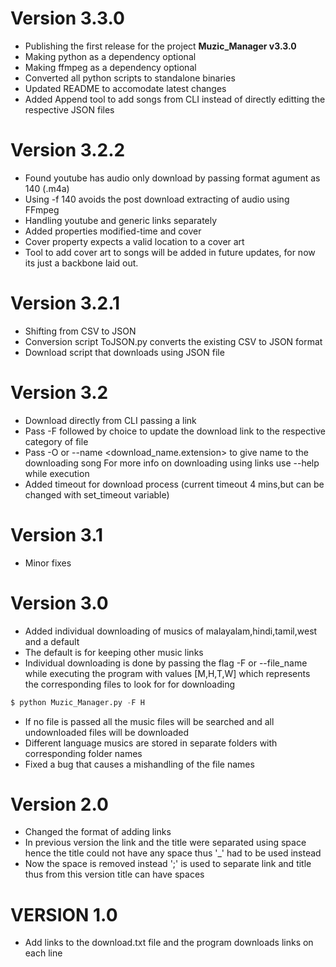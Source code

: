 # Version 3.3.0
 - Publishing the first release for the project **Muzic_Manager v3.3.0**
 - Making python as a dependency optional
 - Making ffmpeg as a dependency optional
 - Converted all python scripts to standalone binaries
 - Updated README to accomodate latest changes
 - Added Append tool to add songs from CLI instead of directly editting the respective JSON files
# Version 3.2.2
- Found youtube has audio only download by passing format agument as 140 (.m4a)
- Using -f 140 avoids the post download extracting of audio using FFmpeg
- Handling youtube and generic links separately
- Added properties modified-time and cover
- Cover property expects a valid location to a cover art 
- Tool to add cover art to songs will be added in future updates, for now its just a backbone laid out. 
# Version 3.2.1
- Shifting from CSV to JSON
- Conversion script ToJSON.py converts the existing CSV to JSON format
- Download script that downloads using JSON file
# Version 3.2
- Download directly from CLI passing a link
- Pass -F followed by choice to update the download link to the respective category of file
- Pass -O or --name <download_name.extension> to give name to the downloading song
For more info on downloading using links use --help while execution
- Added timeout for download process (current timeout 4 mins,but can be changed with set_timeout variable)
# Version 3.1
- Minor fixes
# Version 3.0
- Added individual downloading of musics of malayalam,hindi,tamil,west and a default
- The default is for keeping other music links
- Individual downloading is done by passing the flag -F or --file_name while executing the program with values [M,H,T,W] which represents the corresponding files to look for for downloading

````py
$ python Muzic_Manager.py -F H
````
- If no file is passed all the music files will be searched and all undownloaded files will be downloaded
- Different language musics are stored in separate folders with corresponding folder names
- Fixed a bug that causes a mishandling of the file names
# Version 2.0
- Changed the format of adding links
- In previous version the link and the title were separated using space hence the title could not have any space thus '_' had to be used instead
- Now the space is removed instead ';' is used to separate link and title thus from this version title can have spaces
# VERSION 1.0
- Add links to the download.txt file and the program downloads links on each line